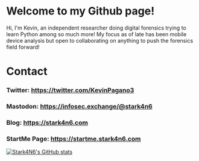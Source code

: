 # Welcome to my Github page!
Hi, I'm Kevin, an independent researcher doing  digital forensics trying to learn Python among so much more! My focus as of late has been mobile device analysis but open to collaborating on anything to push the forensics field forward!

# Contact
### Twitter: https://twitter.com/KevinPagano3
### Mastodon: https://infosec.exchange/@stark4n6
### Blog: https://stark4n6.com
### StartMe Page: https://startme.stark4n6.com

[![Stark4N6's GitHub stats](https://github-readme-stats.vercel.app/api?username=stark4n6)](https://github.com/anuraghazra/github-readme-stats)
